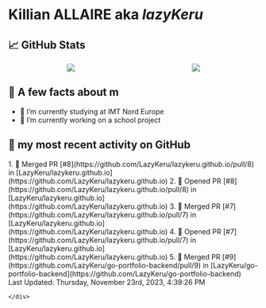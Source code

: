 <body>
    <div class="header">
        <h1><b>Killian ALLAIRE</b> aka <i>lazyKeru</i></h1>
    </div>
    <div class="body">
        <div>
            <h2>📈 GitHub Stats</h2>
            <div style="display: flex; align-items: flex-start; justify-content:space-around;">
                <img src="https://github-readme-stats.vercel.app/api?username=LazyKeru&theme=graywhite&show_icons=true" />
                <img src="https://github-readme-stats.vercel.app/api/top-langs/?username=LazyKeru" />
            </div>
        </div>
        <div>
            <h2>📣 A few facts about m</h2>
            <ul>
                <li>🌱 I’m currently studying at IMT Nord Europe</li>
                <li>🔭 I’m currently working on a school project</li>
            </ul>
        </div>
        <div>
            <h2>🌱 my most recent activity on GitHub</h2>
            <div>
                <!--RECENT_ACTIVITY:start-->
1. 🎉 Merged PR [#8](https://github.com/LazyKeru/lazykeru.github.io/pull/8) in [LazyKeru/lazykeru.github.io](https://github.com/LazyKeru/lazykeru.github.io)
2. 💪 Opened PR [#8](https://github.com/LazyKeru/lazykeru.github.io/pull/8) in [LazyKeru/lazykeru.github.io](https://github.com/LazyKeru/lazykeru.github.io)
3. 🎉 Merged PR [#7](https://github.com/LazyKeru/lazykeru.github.io/pull/7) in [LazyKeru/lazykeru.github.io](https://github.com/LazyKeru/lazykeru.github.io)
4. 💪 Opened PR [#7](https://github.com/LazyKeru/lazykeru.github.io/pull/7) in [LazyKeru/lazykeru.github.io](https://github.com/LazyKeru/lazykeru.github.io)
5. 🎉 Merged PR [#9](https://github.com/LazyKeru/go-portfolio-backend/pull/9) in [LazyKeru/go-portfolio-backend](https://github.com/LazyKeru/go-portfolio-backend)
                <!--RECENT_ACTIVITY:end-->
            </div>
            <div>
                <!--RECENT_ACTIVITY:last_update-->
Last Updated: Thursday, November 23rd, 2023, 4:39:26 PM
                <!--RECENT_ACTIVITY:last_update_end-->
            </div>
        </div>
    </div>
    <div class="footer">

    </div>
</body>

<!--
**LazyKeru/LazyKeru** is a ✨ _special_ ✨ repository because its `README.md` (this file) appears on your GitHub profile.

Here are some ideas to get you started:

- 🔭 I’m currently working on ...
- 🌱 I’m currently learning ...
- 👯 I’m looking to collaborate on ...
- 🤔 I’m looking for help with ...
- 💬 Ask me about ...
- 📫 How to reach me: ...
- 😄 Pronouns: ...
- ⚡ Fun fact: ...
-->